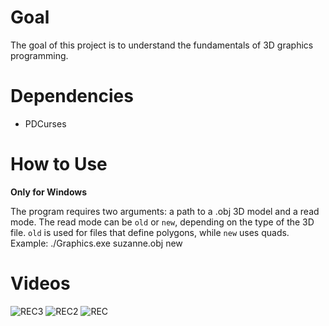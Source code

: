 # Goal
The goal of this project is to understand the fundamentals of 3D graphics programming.

# Dependencies
- PDCurses

# How to Use
**Only for Windows**

The program requires two arguments: a path to a .obj 3D model and a read mode. The read mode can be `old` or `new`, depending on the type of the 3D file. `old` is used for files that define polygons, while `new` uses quads.
Example: ./Graphics.exe suzanne.obj new

# Videos
![REC3](https://github.com/user-attachments/assets/14b5221c-4e71-4890-bc4d-38e0fef05ada)
![REC2](https://github.com/user-attachments/assets/c1b290a7-025f-41a7-933d-45c8c70fabfd)
![REC](https://github.com/user-attachments/assets/a98d10f4-308d-47e7-9d5a-82999af5a9bc)
